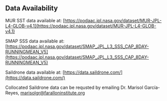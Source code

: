 ## Data Availability

MUR SST data available at: [https://podaac.jpl.nasa.gov/dataset/MUR-JPL-L4-GLOB-v4.1](https://podaac.jpl.nasa.gov/dataset/MUR-JPL-L4-GLOB-v4.1)

SMAP SSS data available at: [https://podaac.jpl.nasa.gov/dataset/SMAP_JPL_L3_SSS_CAP_8DAY-RUNNINGMEAN_V5](https://podaac.jpl.nasa.gov/dataset/SMAP_JPL_L3_SSS_CAP_8DAY-RUNNINGMEAN_V5)

Saildrone data available at: [https://data.saildrone.com/](https://data.saildrone.com/)

Collocated Saildrone data can be requsted by emailing Dr. Marisol García-Reyes, [marisolgr@faralloninstitute.org](mailto:marisolgr@faralloninstitute.org)